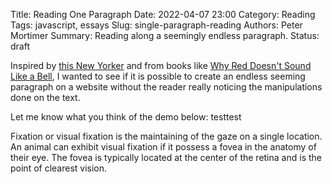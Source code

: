 Title: Reading One Paragraph
Date: 2022-04-07 23:00
Category: Reading
Tags: javascript, essays
Slug: single-paragraph-reading
Authors: Peter Mortimer
Summary: Reading along a seemingly endless paragraph.
Status: draft

Inspired by [this New Yorker](https://www.newyorker.com/books/page-turner/reading-on-the-clock) and from books like [Why Red Doesn't Sound Like a Bell](https://www.goodreads.com/book/show/11529008-why-red-doesn-t-sound-like-a-bell), I wanted to see if it is possible to create an endless seeming paragraph on a website without the reader really noticing the manipulations done on the text.

Let me know what you think of the demo below: testtest

<p class="paragraph"><span class="word1">Fixation</span> <span class="word2">or</span> <span class="word3">visual</span> <span class="word4">fixation</span> <span class="word5">is</span> <span class="word6">the</span> <span class="word7">maintaining</span> <span class="word8">of</span> <span class="word9">the</span> <span class="word10">gaze</span> <span class="word11">on</span> <span class="word12">a</span> <span class="word13">single</span> <span class="word14">location</span>. <span class="word15">An</span> <span class="word16">animal</span> <span class="word17">can</span> <span class="word18">exhibit</span> <span class="word19">visual</span> <span class="word20">fixation</span> <span class="word21">if</span> <span class="word22">it</span> <span class="word23">possess</span> <span class="word24">a</span> <span class="word25">fovea</span> <span class="word26">in</span> <span class="word27">the</span> <span class="word28">anatomy</span> <span class="word29">of</span> <span class="word30">their</span> <span class="word31">eye</span>. <span class="word32">The</span> <span class="word33">fovea</span> <span class="word34">is</span> <span class="word35">typically</span> <span class="word36">located</span> <span class="word37">at</span> <span class="word38">the</span> <span class="word39">center</span> <span class="word40">of</span> <span class="word41">the</span> <span class="word42">retina</span> <span class="word43">and</span> <span class="word44">is</span> <span class="word45">the</span> <span class="word46">point</span> <span class="word47">of</span> <span class="word48">clearest</span> <span class="word49">vision</span>.</p>

<link rel="stylesheet" href="extra/vis/paragraph-reading/paragraph.css">
<script src="https://cdnjs.cloudflare.com/ajax/libs/jquery/3.6.0/jquery.min.js"></script>
<script src="extra/vis/paragraph-reading/paragraph.js"></script>